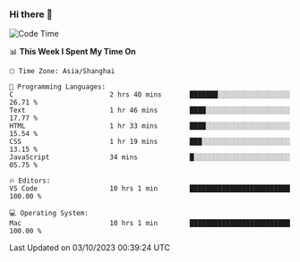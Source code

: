 ### Hi there 👋


<!--START_SECTION:waka-->
![Code Time](http://img.shields.io/badge/Code%20Time-1%2C192%20hrs%2051%20mins-blue)

📊 **This Week I Spent My Time On** 

```text
🕑︎ Time Zone: Asia/Shanghai

💬 Programming Languages: 
C                        2 hrs 40 mins       ███████░░░░░░░░░░░░░░░░░░   26.71 % 
Text                     1 hr 46 mins        ████░░░░░░░░░░░░░░░░░░░░░   17.77 % 
HTML                     1 hr 33 mins        ████░░░░░░░░░░░░░░░░░░░░░   15.54 % 
CSS                      1 hr 19 mins        ███░░░░░░░░░░░░░░░░░░░░░░   13.15 % 
JavaScript               34 mins             █░░░░░░░░░░░░░░░░░░░░░░░░   05.75 % 

🔥 Editors: 
VS Code                  10 hrs 1 min        █████████████████████████   100.00 % 

💻 Operating System: 
Mac                      10 hrs 1 min        █████████████████████████   100.00 % 
```


 Last Updated on 03/10/2023 00:39:24 UTC
<!--END_SECTION:waka-->

<!--
**SillyPasty/SillyPasty** is a ✨ _special_ ✨ repository because its `README.md` (this file) appears on your GitHub profile.

Here are some ideas to get you started:

- 🔭 I’m currently working on ...
- 🌱 I’m currently learning ...
- 👯 I’m looking to collaborate on ...
- 🤔 I’m looking for help with ...
- 💬 Ask me about ...
- 📫 How to reach me: ...
- 😄 Pronouns: ...
- ⚡ Fun fact: ...
-->


